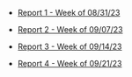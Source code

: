 
- [Report 1 - Week of 08/31/23](https://github.com/Berkeley-MDes/tdf-fa23-yanishi1221/blob/main/weekly-reports/2023_08_31.md#report-1---week-of-08312023)

- [Report 2 - Week of 09/07/23](https://github.com/Berkeley-MDes/tdf-fa23-yanishi1221/blob/main/weekly-reports/2023_09_07.md#report-2---week-of-09012023)

- [Report 3 - Week of 09/14/23](https://github.com/Berkeley-MDes/tdf-fa23-yanishi1221/blob/main/weekly-reports/2023-09-14.md#report-3---week-of-09142023)

- [Report 4 - Week of 09/21/23]([https://github.com/Berkeley-MDes/tdf-fa23-yanishi1221/blob/main/weekly-reports/2023_09_21.md#report-4---week-of-09212023])
